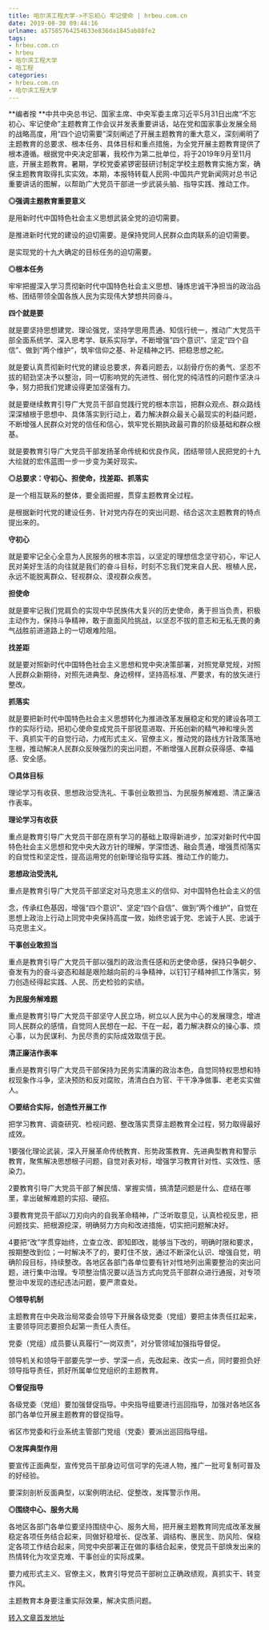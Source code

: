 ```yaml
---
title: 哈尔滨工程大学->不忘初心 牢记使命 | hrbeu.com.cn
date: 2019-08-30 09:44:16
urlname: a57585764254633e836da1845ab88fe2
tags: 
- hrbeu.com.cn
- hrbeu
- 哈尔滨工程大学
- 哈工程
categories:
- hrbeu.com.cn
- 哈尔滨工程大学
---
```



**编者按 **中共中央总书记、国家主席、中央军委主席习近平5月31日出席“不忘初心、牢记使命”主题教育工作会议并发表重要讲话，站在党和国家事业发展全局的战略高度，用“四个迫切需要”深刻阐述了开展主题教育的重大意义，深刻阐明了主题教育的总要求、根本任务、具体目标和重点措施，为全党开展主题教育提供了根本遵循。根据党中央决定部署，我校作为第二批单位，将于2019年9月至11月底，开展主题教育。暑期，学校党委紧锣密鼓研讨制定学校主题教育实施方案，确保主题教育取得扎实实效。本期，本报特转载人民网-中国共产党新闻网对总书记重要讲话的图解，以帮助广大党员干部进一步武装头脑、指导实践、推动工作。

**◎强调主题教育重要意义**

是用新时代中国特色社会主义思想武装全党的迫切需要。

是推进新时代党的建设的迫切需要。是保持党同人民群众血肉联系的迫切需要。

是实现党的十九大确定的目标任务的迫切需要。

**◎根本任务**

牢牢把握深入学习贯彻新时代中国特色社会主义思想、锤炼忠诚干净担当的政治品格、团结带领全国各族人民为实现伟大梦想共同奋斗。

**四个就是要**

就是要坚持思想建党、理论强党，坚持学思用贯通、知信行统一，推动广大党员干部全面系统学、深入思考学、联系实际学，不断增强“四个意识”、坚定“四个自信”、做到“两个维护”，筑牢信仰之基、补足精神之钙、把稳思想之舵。

就是要认真贯彻新时代党的建设总要求，奔着问题去，以刮骨疗伤的勇气、坚忍不拔的韧劲坚决予以整治，同一切影响党的先进性、弱化党的纯洁性的问题作坚决斗争，努力把我们党建设得更加坚强有力。

就是要继续教育引导广大党员干部自觉践行党的根本宗旨，把群众观点、群众路线深深植根于思想中、具体落实到行动上，着力解决群众最关心最现实的利益问题，不断增强人民群众对党的信任和信心，筑牢党长期执政最可靠的阶级基础和群众根基。

就是要教育引导广大党员干部发扬革命传统和优良作风，团结带领人民把党的十九大绘就的宏伟蓝图一步一步变为美好现实。

**◎总要求：守初心、担使命，找差距、抓落实**

是一个相互联系的整体，要全面把握，贯穿主题教育全过程。

是根据新时代党的建设任务、针对党内存在的突出问题、结合这次主题教育的特点提出来的。

**守初心**

就是要牢记全心全意为人民服务的根本宗旨，以坚定的理想信念坚守初心，牢记人民对美好生活的向往就是我们的奋斗目标，时刻不忘我们党来自人民、根植人民，永远不能脱离群众、轻视群众、漠视群众疾苦。

**担使命**

就是要牢记我们党肩负的实现中华民族伟大复兴的历史使命，勇于担当负责，积极主动作为，保持斗争精神，敢于直面风险挑战，以坚忍不拔的意志和无私无畏的勇气战胜前进道路上的一切艰难险阻。

**找差距**

就是要对照新时代中国特色社会主义思想和党中央决策部署，对照党章党规，对照人民群众新期待，对照先进典型、身边榜样，坚持高标准、严要求，有的放矢进行整改。

**抓落实**

就是要把新时代中国特色社会主义思想转化为推进改革发展稳定和党的建设各项工作的实际行动，把初心使命变成党员干部锐意进取、开拓创新的精气神和埋头苦干、真抓实干的自觉行动，力戒形式主义、官僚主义，推动党的路线方针政策落地生根，推动解决人民群众反映强烈的突出问题，不断增强人民群众获得感、幸福感、安全感。

**◎具体目标**

理论学习有收获、思想政治受洗礼、干事创业敢担当、为民服务解难题、清正廉洁作表率。

**理论学习有收获**

重点是教育引导广大党员干部在原有学习的基础上取得新进步，加深对新时代中国特色社会主义思想和党中央大政方针的理解，学深悟透、融会贯通，增强贯彻落实的自觉性和坚定性，提高运用党的创新理论指导实践、推动工作的能力。

**思想政治受洗礼**

重点是教育引导广大党员干部坚定对马克思主义的信仰、对中国特色社会主义的信

念，传承红色基因，增强“四个意识”、坚定“四个自信”、做到“两个维护”，自觉在思想上政治上行动上同党中央保持高度一致，始终忠诚于党、忠诚于人民、忠诚于马克思主义。

**干事创业敢担当**

重点是教育引导广大党员干部以强烈的政治责任感和历史使命感，保持只争朝夕、奋发有为的奋斗姿态和越是艰险越向前的斗争精神，以钉钉子精神抓工作落实，努力创造经得起实践、人民、历史检验的实绩。

**为民服务解难题**

重点是教育引导广大党员干部坚守人民立场，树立以人民为中心的发展理念，增进同人民群众的感情，自觉同人民想在一起、干在一起，着力解决群众的操心事、烦心事，以为民谋利、为民尽责的实际成效取信于民。

**清正廉洁作表率**

重点是教育引导广大党员干部保持为民务实清廉的政治本色，自觉同特权思想和特权现象作斗争，坚决预防和反对腐败，清清白白为官、干干净净做事、老老实实做人。

**◎要结合实际，创造性开展工作**

把学习教育、调查研究、检视问题、整改落实贯穿主题教育全过程，努力取得最好成效。

1要强化理论武装，深入开展革命传统教育、形势政策教育、先进典型教育和警示教育，聚焦解决思想根子问题，自觉对表对标，增强学习教育针对性、实效性、感染力。

2要教育引导广大党员干部了解民情、掌握实情，搞清楚问题是什么、症结在哪里，拿出破解难题的实招、硬招。

3要教育党员干部以刀刃向内的自我革命精神，广泛听取意见，认真检视反思，把问题找实、把根源挖深，明确努力方向和改进措施，切实把问题解决好。

4要把“改”字贯穿始终，立查立改、即知即改，能够当下改的，明确时限和要求，按期整改到位；一时解决不了的，要盯住不放，通过不断深化认识、增强自觉，明确阶段目标，持续整改。各地区各部门各单位要有针对性地列出需要整治的突出问题，进行集中治理。专项整治情况要以适当方式向党员干部群众进行通报，对专项整治中发现的违纪违法问题，要严肃查处。

**◎领导机制**

主题教育在中央政治局常委会领导下开展各级党委（党组）要把主体责任扛起来，主要领导同志要担负起第一责任人责任。

党委（党组）成员要认真履行“一岗双责”，对分管领域加强指导督促。

领导机关和领导干部要先学一步、学深一点，先改起来、改实一点，同时要担负好领导指导责任，抓好所属单位党组织的主题教育。

**◎督促指导**

各级党委（党组）要加强督促指导。中央指导组要进行巡回指导，加强对各地区各部门各单位开展主题教育的督促指导。

省区市党委和行业系统主管部门党组（党委）要派出巡回指导组。

**◎发挥典型作用**

要宣传正面典型，宣传党员干部身边可信可学的先进人物，推广一批可复制可普及的好经验。

要深刻剖析反面典型，以案例明法纪、促整改，发挥警示作用。

**◎围绕中心、服务大局**

各地区各部门各单位要坚持围绕中心、服务大局，把开展主题教育同完成改革发展稳定各项任务结合起来，同做好稳增长、促改革、调结构、惠民生、防风险、保稳定各项工作结合起来，同党中央部署正在做的事结合起来，使党员干部焕发出来的热情转化为攻坚克难、干事创业的实际成果。

要力戒形式主义、官僚主义，教育引导党员干部树立正确政绩观，真抓实干、转变作风。

主题教育本身要注重实际效果，解决实质问题。





[转入文章首发地址](http://gongxue.cn/news/2019/201908/news_196114.html)